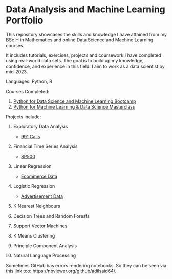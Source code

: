 # Data Analysis and Machine Learning Portfolio


This repository showcases the skills and knowledge I have attained from my BSc H in Mathematics and online Data Science and Machine Learning courses.

It includes tutorials, exercises, projects and coursework I have completed using real-world data sets. The goal is to build up my knowledge, confidence, and experience in this field. I aim to work as a data scientist by mid-2023. 
 

Languages: Python, R

Courses Completed:
1. [Python for Data Science and Machine Learning Bootcamp](https://www.udemy.com/course/python-for-data-science-and-machine-learning-bootcamp/)
2. [Python for Machine Learning & Data Science Masterclass](https://www.udemy.com/course/python-for-machine-learning-data-science-masterclass/)

Projects include:
1. Exploratory Data Analysis
    - [991 Calls](https://github.com/adilsaid64/Data-Science-and-Machine-Learning-Portfolio/blob/main/Python%20for%20Data%20Science%20and%20Machine%20Learning%20Bootcamp/Project%201%20EDA%20911%20Calls%20Data.ipynb)

2. Financial Time Series Analysis
    - [SP500](https://github.com/adilsaid64/Data-Science-and-Machine-Learning-Portfolio/blob/main/Time%20Series%20SP500%20Analysis%20CW%201%20in%20R.ipynb)

3. Linear Regression
    - [Ecommerce Data](https://github.com/adilsaid64/Data-Science-and-Machine-Learning-Portfolio/blob/main/Python%20for%20Data%20Science%20and%20Machine%20Learning%20Bootcamp/Project%202%20Ecommerce%20Linear%20Regression.ipynb)

4. Logistic Regression
    - [Advertisement Data](https://github.com/adilsaid64/Data-Science-and-Machine-Learning-Portfolio/blob/main/Python%20for%20Data%20Science%20and%20Machine%20Learning%20Bootcamp/Project%203%20Advertisement%20Data%20Logistic%20Regression.ipynb)
  
5. K Nearest Neighbours
6. Decision Trees and Random Forests
7. Support Vector Machines
8. K Means Clustering
9. Principle Component Analysis
10. Natural Language Processing

Sometimes GitHub has errors rendering notebooks. So they can be seen via this link too: https://nbviewer.org/github/adilsaid64/.
